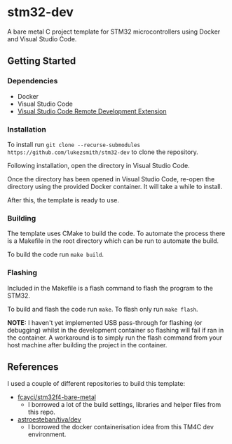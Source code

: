 # stm32-dev
A bare metal C project template for STM32 microcontrollers using Docker and Visual Studio Code.

## Getting Started

### Dependencies
- Docker
- Visual Studio Code
- [Visual Studio Code Remote Development Extension](https://marketplace.visualstudio.com/items?itemName=ms-vscode-remote.vscode-remote-extensionpack)

### Installation
To install run `git clone --recurse-submodules https://github.com/lukezsmith/stm32-dev` to clone the repository.

Following installation, open the directory in Visual Studio Code. 

Once the directory has been opened in Visual Studio Code, re-open the directory using the provided Docker container. It will take a while to install.

After this, the template is ready to use. 

### Building
The template uses CMake to build the code. 
To automate the process there is a Makefile in the root directory which can be run to automate the build.

To build the code run `make build`.

### Flashing 
Included in the Makefile is a flash command to flash the program to the STM32.

To build and flash the code run `make`.
To flash only run `make flash`.

**NOTE:** I haven't yet implemented USB pass-through for flashing (or debugging) whilst in the development container so flashing will fail if ran in the container. A workaround is to simply run the flash command from your host machine after building the project in the container.


## References
I used a couple of different repositories to build this template:
- [fcayci/stm32f4-bare-metal](https://github.com/fcayci/stm32f4-bare-metal)
    - I borrowed a lot of the build settings, libraries and helper files from this repo.
- [astroesteban/tiva/dev](https://github.com/astroesteban/tiva-dev)
    - I borrowed the docker containerisation idea from this TM4C dev environment.

